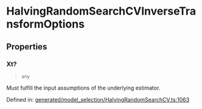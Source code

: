 # HalvingRandomSearchCVInverseTransformOptions

## Properties

### Xt?

> `any`

Must fulfill the input assumptions of the underlying estimator.

Defined in:  [generated/model\_selection/HalvingRandomSearchCV.ts:1063](https://github.com/transitive-bullshit/scikit-learn-ts/blob/92ab806/packages/sklearn/src/generated/model_selection/HalvingRandomSearchCV.ts#L1063)
